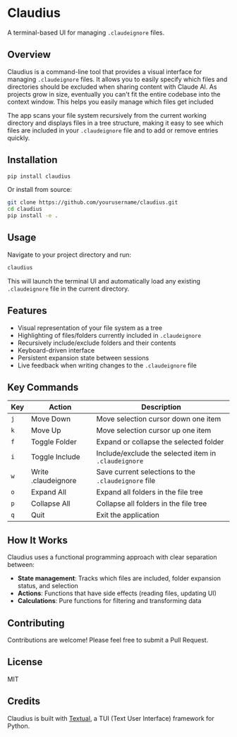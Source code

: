 # Claudius

A terminal-based UI for managing `.claudeignore` files.

## Overview

Claudius is a command-line tool that provides a visual interface for managing `.claudeignore` files. It allows you to easily specify which files and directories should be excluded when sharing content with Claude AI. As projects grow in size, eventually you can't fit the entire codebase into the context window. This helps you easily manage which files get included

The app scans your file system recursively from the current working directory and displays files in a tree structure, making it easy to see which files are included in your `.claudeignore` file and to add or remove entries quickly.

## Installation

```bash
pip install claudius
```

Or install from source:

```bash
git clone https://github.com/yourusername/claudius.git
cd claudius
pip install -e .
```

## Usage

Navigate to your project directory and run:

```bash
claudius
```

This will launch the terminal UI and automatically load any existing `.claudeignore` file in the current directory.

## Features

- Visual representation of your file system as a tree
- Highlighting of files/folders currently included in `.claudeignore`
- Recursively include/exclude folders and their contents
- Keyboard-driven interface
- Persistent expansion state between sessions
- Live feedback when writing changes to the `.claudeignore` file

## Key Commands

| Key      | Action                               | Description                                               |
|----------|--------------------------------------|-----------------------------------------------------------|
| `j`      | Move Down                            | Move selection cursor down one item                       |
| `k`      | Move Up                              | Move selection cursor up one item                         |
| `f`      | Toggle Folder                        | Expand or collapse the selected folder                    |
| `i`      | Toggle Include                       | Include/exclude the selected item in `.claudeignore`      |
| `w`      | Write .claudeignore                  | Save current selections to the `.claudeignore` file       |
| `o`      | Expand All                           | Expand all folders in the file tree                       |
| `p`      | Collapse All                         | Collapse all folders in the file tree                     |
| `q`      | Quit                                 | Exit the application                                      |

## How It Works

Claudius uses a functional programming approach with clear separation between:

- **State management**: Tracks which files are included, folder expansion status, and selection
- **Actions**: Functions that have side effects (reading files, updating UI)
- **Calculations**: Pure functions for filtering and transforming data

## Contributing

Contributions are welcome! Please feel free to submit a Pull Request.

## License

MIT

## Credits

Claudius is built with [Textual](https://github.com/Textualize/textual), a TUI (Text User Interface) framework for Python.
